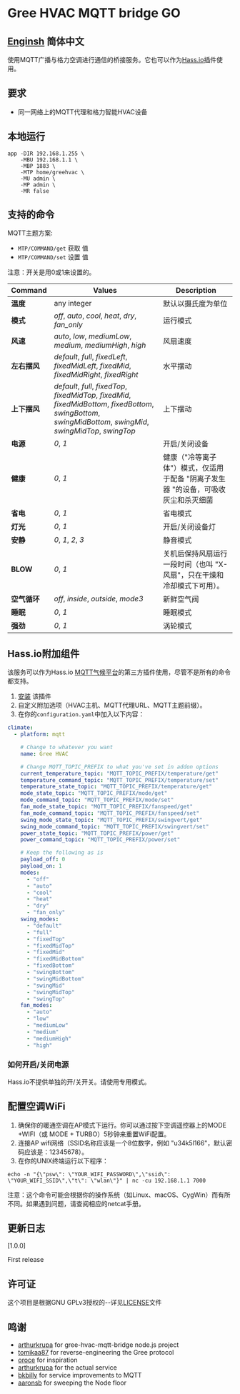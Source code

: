 # Gree HVAC MQTT bridge GO

## [Enginsh](README.md) 简体中文


使用MQTT广播与格力空调进行通信的桥接服务。它也可以作为[Hass.io](https://home-assistant.io/)插件使用。
## 要求

- 同一网络上的MQTT代理和格力智能HVAC设备

## 本地运行

```shell
app -DIR 192.168.1.255 \
    -MBU 192.168.1.1 \
    -MBP 1883 \
    -MTP home/greehvac \
    -MU admin \
    -MP admin \
    -MR false
```

## 支持的命令

MQTT主题方案:

- `MTP/COMMAND/get` 获取 值
- `MTP/COMMAND/set` 设置 值

注意：开关是用0或1来设置的。

| Command  | Values                                                                                                                                                            | Description                                  |
|----------|-------------------------------------------------------------------------------------------------------------------------------------------------------------------|----------------------------------------------|
| **温度**   | any integer                                                                                                                                                       | 默认以摄氏度为单位                                    |
| **模式**   | _off_, _auto_, _cool_, _heat_, _dry_, _fan_only_                                                                                                                  | 运行模式                                         |
| **风速**   | _auto_, _low_, _mediumLow_, _medium_, _mediumHigh_, _high_                                                                                                        | 风扇速度                                         |
| **左右摆风** | _default_, _full_, _fixedLeft_, _fixedMidLeft_, _fixedMid_, _fixedMidRight_, _fixedRight_                                                                         | 水平摆动                                         |
| **上下摆风** | _default_, _full_, _fixedTop_, _fixedMidTop_, _fixedMid_, _fixedMidBottom_, _fixedBottom_, _swingBottom_, _swingMidBottom_, _swingMid_, _swingMidTop_, _swingTop_ | 上下摆动                                         |
| **电源**   | _0_, _1_                                                                                                                                                          | 开启/关闭设备                                      |
| **健康**   | _0_, _1_                                                                                                                                                          | 健康（"冷等离子体"）模式，仅适用于配备 "阴离子发生器 "的设备，可吸收灰尘和杀灭细菌 |
| **省电**   | _0_, _1_                                                                                                                                                          | 省电模式                                         |
| **灯光**   | _0_, _1_                                                                                                                                                          | 开启/关闭设备灯                                     |
| **安静**   | _0_, _1_, _2_, _3_                                                                                                                                                | 静音模式                                         |
| **BLOW** | _0_, _1_                                                                                                                                                          | 关机后保持风扇运行一段时间（也叫 "X-风扇"，只在干燥和冷却模式下可用）。       |
| **空气循环** | _off_, _inside_, _outside_, _mode3_                                                                                                                               | 新鲜空气阀                                        |
| **睡眠**   | _0_, _1_                                                                                                                                                          | 睡眠模式                                         |
| **强劲**   | _0_, _1_                                                                                                                                                          | 涡轮模式                                         |

## Hass.io附加组件

该服务可以作为Hass.io [MQTT气候平台](https://home-assistant.io/components/climate.mqtt/)的第三方插件使用，尽管不是所有的命令都支持。

1. [安装](https://home-assistant.io/hassio/installing_third_party_addons/) 该插件
2. 自定义附加选项（HVAC主机、MQTT代理URL、MQTT主题前缀）。
3. 在你的`configuration.yaml`中加入以下内容：

```yaml
climate:
  - platform: mqtt

    # Change to whatever you want
    name: Gree HVAC

    # Change MQTT_TOPIC_PREFIX to what you've set in addon options
    current_temperature_topic: "MQTT_TOPIC_PREFIX/temperature/get"
    temperature_command_topic: "MQTT_TOPIC_PREFIX/temperature/set"
    temperature_state_topic: "MQTT_TOPIC_PREFIX/temperature/get"
    mode_state_topic: "MQTT_TOPIC_PREFIX/mode/get"
    mode_command_topic: "MQTT_TOPIC_PREFIX/mode/set"
    fan_mode_state_topic: "MQTT_TOPIC_PREFIX/fanspeed/get"
    fan_mode_command_topic: "MQTT_TOPIC_PREFIX/fanspeed/set"
    swing_mode_state_topic: "MQTT_TOPIC_PREFIX/swingvert/get"
    swing_mode_command_topic: "MQTT_TOPIC_PREFIX/swingvert/set"
    power_state_topic: "MQTT_TOPIC_PREFIX/power/get"
    power_command_topic: "MQTT_TOPIC_PREFIX/power/set"

    # Keep the following as is
    payload_off: 0
    payload_on: 1
    modes:
      - "off"
      - "auto"
      - "cool"
      - "heat"
      - "dry"
      - "fan_only"
    swing_modes:
      - "default"
      - "full"
      - "fixedTop"
      - "fixedMidTop"
      - "fixedMid"
      - "fixedMidBottom"
      - "fixedBottom"
      - "swingBottom"
      - "swingMidBottom"
      - "swingMid"
      - "swingMidTop"
      - "swingTop"
    fan_modes:
      - "auto"
      - "low"
      - "mediumLow"
      - "medium"
      - "mediumHigh"
      - "high"
```

### 如何开启/关闭电源

Hass.io不提供单独的开/关开关。请使用专用模式。


## 配置空调WiFi

1. 确保你的暖通空调在AP模式下运行。你可以通过按下空调遥控器上的MODE +WIFI（或 MODE + TURBO）5秒钟来重置WiFi配置。
2. 连接AP wifi网络（SSID名称应该是一个8位数字，例如 "u34k5l166"，默认密码应该是：12345678）。
3. 在你的UNIX终端运行以下程序：

```shell
echo -n "{\"psw\": \"YOUR_WIFI_PASSWORD\",\"ssid\": \"YOUR_WIFI_SSID\",\"t\": \"wlan\"}" | nc -cu 192.168.1.1 7000
````

注意：这个命令可能会根据你的操作系统（如Linux、macOS、CygWin）而有所不同。如果遇到问题，请查阅相应的netcat手册。

## 更新日志

[1.0.0]

First release

## 许可证

这个项目是根据GNU GPLv3授权的--详见[LICENSE](LICENSE)文件

## 鸣谢

- [arthurkrupa](https://github.com/arthurkrupa) for gree-hvac-mqtt-bridge node.js project
- [tomikaa87](https://github.com/tomikaa87) for reverse-engineering the Gree protocol
- [oroce](https://github.com/oroce) for inspiration
- [arthurkrupa](https://https://github.com/arthurkrupa) for the actual service
- [bkbilly](https://github.com/bkbilly) for service improvements to MQTT
- [aaronsb](https://github.com/aaronsb) for sweeping the Node floor
